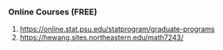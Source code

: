 ### Online Courses (FREE)
1. https://online.stat.psu.edu/statprogram/graduate-programs
2. https://hewang.sites.northeastern.edu/math7243/
